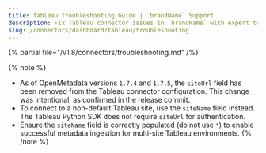 ```yaml
---
title: Tableau Troubleshooting Guide | `brandName` Support
description: Fix Tableau connector issues in `brandName` with expert troubleshooting guides. Resolve common errors, connection problems, and data ingestion failures fast.
slug: /connectors/dashboard/tableau/troubleshooting
---
```


{% partial file="/v1.8/connectors/troubleshooting.md" /%}

{% note %}
- As of OpenMetadata versions `1.7.4` and `1.7.5`, the `siteUrl` field has been removed from the Tableau connector configuration. This change was intentional, as confirmed in the release commit.  
- To connect to a non-default Tableau site, use the `siteName` field instead. The Tableau Python SDK does not require `siteUrl` for authentication.  
- Ensure the `siteName` field is correctly populated (do not use `*`) to enable successful metadata ingestion for multi-site Tableau environments.
{% /note %}
